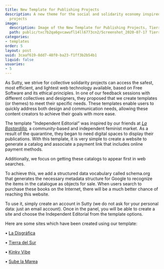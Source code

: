 ```yaml
---
title: New Template for Publishing Projects
description: A new theme for the social and solidarity economy inspired by publishing
  projects
image:
  description: Image of the New Template for Publishing Projects, Tierra del Sur website
  path: public/txc7b2qa6gvcawufl14ll6773cn2/Screenshot_2020-07-17 Tierra del Sur Editorial.jpg
categories:
- templates
order: 5
layout: post
uuid: 3caaf619-8dd7-48f0-ba23-f1ff3b2b54b1
liquid: false
usuaries:
- 5
---
```




As Sutty, we strive for collective solidarity projects can access the safest, most efficient, and lightest web technology available, based on Free Software and its ethical principles. In one of our feedback sessions with different collectives and designers, they proposed that we create templates (or themes) to meet their specific needs. These templates enable users to quickly address both design and communication needs, allowing these content creators to achieve their goals with more ease.

The template "Independent Editorial” was inspired by our friends at *[La Bastardilla](https://www.instagram.com/labastardillaa/),* a community-based and independent feminist market. As a result of the quarantine, they began to need digital spaces to display their publications. With this template, it is very simple to create a website to generate a catalog and associate a payment link that includes online payment methods.

Additionally, we focus on getting these catalogs to appear first in web searches.

To achieve this, we add a structured data vocabulary called schema.org that generates the necessary metadata structure for Google to recognize the items in the catalogue as objects for sale. When users search to purchase these books on the Internet, there will be a much better chance of reaching this website.

To use it, simply create an account in Sutty (we do not ask for your personal data: just an email account). Once in the panel, you will be able to create a site and choose the Independent Editorial from the template options.

Here are some sites which have been created using our template:

• [La Disgráfica](https://ladisgrafica.sutty.nl/)

• [Tierra del Sur](https://tierradelsur.sutty.nl/)

• [Kinky Vibe](https://kinkyvibe.sutty.nl/)

• [Sube la Marea](https://subelamarea.sutty.nl/)